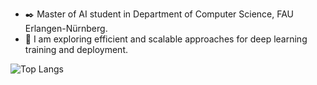 - ✒️ Master of AI student in Department of Computer Science, FAU Erlangen-Nürnberg.
- 🔭 I am exploring efficient and scalable approaches for deep learning training and deployment.

 ![Top Langs](https://github-readme-stats-ruby-one.vercel.app/api/top-langs/?username=jc-su&hide=javascript,css,scss,html&theme=tokyonight&&layout=compact)
